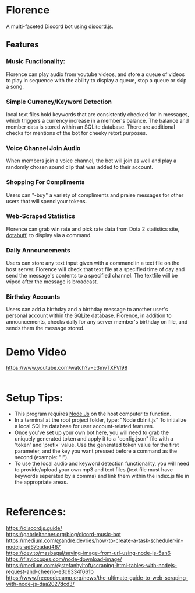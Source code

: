 

# Florence
A multi-faceted Discord bot using [discord.js](https://discord.js.org/#/).

## Features

### Music Functionality: 
Florence can play audio from youtube videos, and store a queue of videos to play in sequence with the ability to display a queue, stop a queue or skip a song.

### Simple Currency/Keyword Detection
local text files hold keywords that are consistently checked for in messages, which triggers a currency increase in a member's balance. The balance and member data is stored within an SQLite database. There are additional checks for mentions of the bot for cheeky retort purposes.

### Voice Channel Join Audio
When members join a voice channel, the bot will join as well and play a randomly chosen sound clip that was added to their account.<br>
### Shopping For Compliments
Users can "-buy" a variety of compliments and praise messages for other users that will spend your tokens.<br>
### Web-Scraped Statistics
Florence can grab win rate and pick rate data from Dota 2 statistics site, [dotabuff](https://www.dotabuff.com/), to display via a command.<br>
### Daily Announcements
Users can store any text input given with a command in a text file on the host server. Florence will check that text file at a specified time of day and send the message's contents to a specified channel. The textfile will be wiped after the message is broadcast.<br>
### Birthday Accounts
Users can add a birthday and a birthday message to another user's personal account within the SQLite database. Florence, in addition to announcements, checks daily for any server member's birthday on file, and sends them the message stored.

# Demo Video
https://www.youtube.com/watch?v=c3mvTXFVl98
<br><br>
# Setup Tips:<br>
* This program requires [Node.Js](https://nodejs.org/en/) on the host computer to function.<br>
* In a terminal at the root project folder, type: "Node dbInit.js" To initialize a local SQLite database for user account-related features.<br>
* Once you've set up your own bot [here](https://discord.com/developers/applications/ ), you will need to grab the uniquely generated token and apply it to a "config.json" file with a 'token' and 'prefix' value. Use the generated token value for the first parameter, and the key you want pressed before a command as the second (example: "!").<br>
* To use the local audio and keyword detection functionality, you will need to provide/upload your own mp3 and text files (text file must have keywords seperated by a comma) and link them within the index.js file in the appropriate areas.<br><br>
# References:<br>
https://discordjs.guide/<br>
https://gabrieltanner.org/blog/dicord-music-bot<br>
https://medium.com/@andre.devries/how-to-create-a-task-scheduler-in-nodejs-ad67eadad467<br>
https://dev.to/masbagal/saving-image-from-url-using-node-js-5an6<br>
https://flaviocopes.com/node-download-image/<br>
https://medium.com/@stefanhyltoft/scraping-html-tables-with-nodejs-request-and-cheerio-e3c6334f661b<br>
https://www.freecodecamp.org/news/the-ultimate-guide-to-web-scraping-with-node-js-daa2027dcd3/

